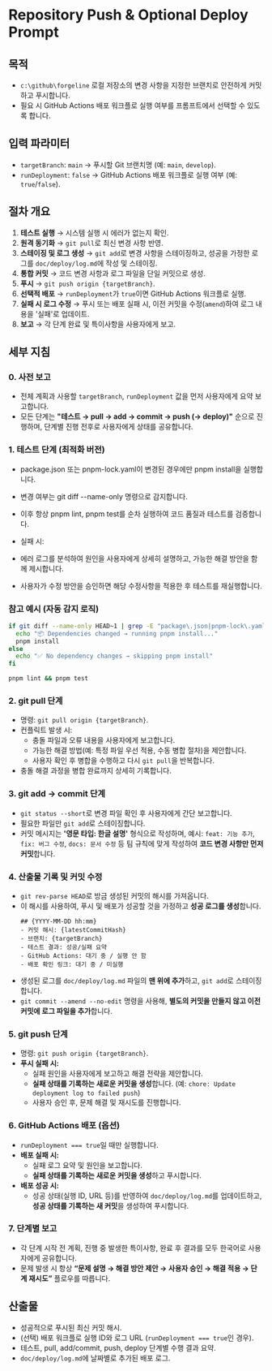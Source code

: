 # Repository Push & Optional Deploy Prompt

## 목적

- `c:\github\forgeline` 로컬 저장소의 변경 사항을 지정한 브랜치로 안전하게 커밋하고 푸시합니다.
- 필요 시 GitHub Actions 배포 워크플로 실행 여부를 프롬프트에서 선택할 수 있도록 합니다.

## 입력 파라미터

- `targetBranch`: `main` -> 푸시할 Git 브랜치명 (예: `main`, `develop`).
- `runDeployment`: `false` -> GitHub Actions 배포 워크플로 실행 여부 (예: `true`/`false`).

## 절차 개요

1. **테스트 실행** → 시스템 실행 시 에러가 없는지 확인.
2. **원격 동기화** → `git pull`로 최신 변경 사항 반영.
3. **스테이징 및 로그 생성** → `git add`로 변경 사항을 스테이징하고, 성공을 가정한 로그를 `doc/deploy/log.md`에 작성 및 스테이징.
4. **통합 커밋** → 코드 변경 사항과 로그 파일을 단일 커밋으로 생성.
5. **푸시** → `git push origin {targetBranch}`.
6. **선택적 배포** → `runDeployment`가 `true`이면 GitHub Actions 워크플로 실행.
7. **실패 시 로그 수정** → 푸시 또는 배포 실패 시, 이전 커밋을 수정(`amend`)하여 로그 내용을 '실패'로 업데이트.
8. **보고** → 각 단계 완료 및 특이사항을 사용자에게 보고.

## 세부 지침

### 0. 사전 보고

- 전체 계획과 사용할 `targetBranch`, `runDeployment` 값을 먼저 사용자에게 요약 보고합니다.
- 모든 단계는 **"테스트 → pull → add → commit → push (→ deploy)"** 순으로 진행하며, 단계별 진행 전후로 사용자에게 상태를 공유합니다.

### 1. 테스트 단계 (최적화 버전)

- package.json 또는 pnpm-lock.yaml이 변경된 경우에만 pnpm install을 실행합니다.
- 변경 여부는 git diff --name-only 명령으로 감지합니다.
- 이후 항상 pnpm lint, pnpm test를 순차 실행하여 코드 품질과 테스트를 검증합니다.

- 실패 시:
- 에러 로그를 분석하여 원인을 사용자에게 상세히 설명하고, 가능한 해결 방안을 함께 제시합니다.
- 사용자가 수정 방안을 승인하면 해당 수정사항을 적용한 후 테스트를 재실행합니다.

### 참고 예시 (자동 감지 로직)

```bash
if git diff --name-only HEAD~1 | grep -E "package\.json|pnpm-lock\.yaml" > /dev/null; then
  echo "📦 Dependencies changed → running pnpm install..."
  pnpm install
else
  echo "✅ No dependency changes → skipping pnpm install"
fi

pnpm lint && pnpm test
```

### 2. git pull 단계

- 명령: `git pull origin {targetBranch}`.
- 컨플릭트 발생 시:
  - 충돌 파일과 오류 내용을 사용자에게 보고합니다.
  - 가능한 해결 방법(예: 특정 파일 우선 적용, 수동 병합 절차)을 제안합니다.
  - 사용자 확인 후 병합을 수행하고 다시 `git pull`을 반복합니다.
- 충돌 해결 과정을 병합 완료까지 상세히 기록합니다.

### 3. git add → commit 단계

- `git status --short`로 변경 파일 확인 후 사용자에게 간단 보고합니다.
- 필요한 파일만 `git add`로 스테이징합니다.
- 커밋 메시지는 **'영문 타입: 한글 설명'** 형식으로 작성하며, 예시: `feat: 기능 추가`, `fix: 버그 수정`, `docs: 문서 수정` 등 팀 규칙에 맞게 작성하여 **코드 변경 사항만 먼저 커밋**합니다.

### 4. 산출물 기록 및 커밋 수정

- `git rev-parse HEAD`로 방금 생성된 커밋의 해시를 가져옵니다.
- 이 해시를 사용하여, 푸시 및 배포가 성공할 것을 가정하고 **성공 로그를 생성**합니다.
  ```
  ## {YYYY-MM-DD hh:mm}
  - 커밋 해시: {latestCommitHash}
  - 브랜치: {targetBranch}
  - 테스트 결과: 성공/실패 요약
  - GitHub Actions: 대기 중 / 실행 안 함
  - 배포 확인 링크: 대기 중 / 미실행
  ```
- 생성된 로그를 `doc/deploy/log.md` 파일의 **맨 위에 추가**하고, `git add`로 스테이징합니다.
- `git commit --amend --no-edit` 명령을 사용해, **별도의 커밋을 만들지 않고 이전 커밋에 로그 파일을 추가**합니다.

### 5. git push 단계

- 명령: `git push origin {targetBranch}`.
- **푸시 실패 시:**
  - 실패 원인을 사용자에게 보고하고 해결 전략을 제안합니다.
  - **실패 상태를 기록하는 새로운 커밋을 생성**합니다. (예: `chore: Update deployment log to failed push`)
  - 사용자 승인 후, 문제 해결 및 재시도를 진행합니다.

### 6. GitHub Actions 배포 (옵션)

- `runDeployment === true`일 때만 실행합니다.
- **배포 실패 시:**
  - 실패 로그 요약 및 원인을 보고합니다.
  - **실패 상태를 기록하는 새로운 커밋을 생성**하고 푸시합니다.
- **배포 성공 시:**
  - 성공 상태(실행 ID, URL 등)를 반영하여 `doc/deploy/log.md`를 업데이트하고, **성공 상태를 기록하는 새 커밋**을 생성하여 푸시합니다.

### 7. 단계별 보고

- 각 단계 시작 전 계획, 진행 중 발생한 특이사항, 완료 후 결과를 모두 한국어로 사용자에게 공유합니다.
- 문제 발생 시 항상 **“문제 설명 → 해결 방안 제안 → 사용자 승인 → 해결 적용 → 단계 재시도”** 플로우를 따릅니다.

## 산출물

- 성공적으로 푸시된 최신 커밋 해시.
- (선택) 배포 워크플로 실행 ID와 로그 URL (`runDeployment === true`인 경우).
- 테스트, pull, add/commit, push, deploy 단계별 수행 결과 요약.
- `doc/deploy/log.md`에 날짜별로 추가된 배포 로그.
